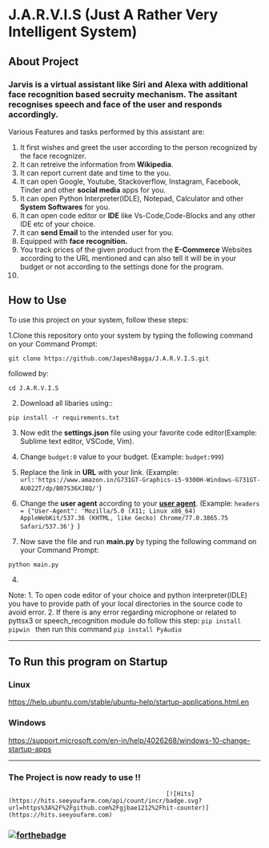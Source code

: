 # J.A.R.V.I.S (Just A Rather Very Intelligent System)

## About Project 

### Jarvis is a virtual assistant like Siri and Alexa with additional face recognition based secruity mechanism. The assitant recognises speech and face of the user and responds accordingly. 

Various Features and tasks performed by this assistant are:

1. It first wishes and greet the user according to the person recognized by the face recognizer.
2. It can retreive the information from **Wikipedia**.
3. It can report current date and time to the you.
4. It can open Google, Youtube, Stackoverflow, Instagram, Facebook, Tinder and other **social media** apps for you.
5. It can open Python Interpreter(IDLE), Notepad, Calculator and other **System Softwares** for you.
6. It can open code editor or **IDE** like Vs-Code,Code-Blocks and any other IDE etc of your choice.
7. It can **send Email** to the intended user for you.
8. Equipped with **face recognition.**
9. You track prices of the given product from the **E-Commerce** Websites according to the URL mentioned and can also tell it will be in your budget or not according to the settings done for the program.
10. 


## How to Use

To use this project on your system, follow these steps:

1.Clone this repository onto your system by typing the following command on your Command Prompt:
```
git clone https://github.com/JapeshBagga/J.A.R.V.I.S.git
```
followed by:

```
cd J.A.R.V.I.S
```

2. Download all libaries using::
```
pip install -r requirements.txt
```

3.  Now edit the **settings.json** file using your favorite code editor(Example: Sublime text editor, VSCode, Vim).

4. Change ```budget:0```  value to your budget. (Example: ```budget:999```)

5. Replace the link in **URL** with your link. (Example: ```url:'https://www.amazon.in/G731GT-Graphics-i5-9300H-Windows-G731GT-AU022T/dp/B07S36XJ8Q/'```)

6. Change the **user agent** according to your [**user agent**](https://www.google.com/search?q=my+user+agent&oq=my+user&aqs=chrome.1.69i57j0l5.2294j1j7&sourceid=chrome&ie=UTF-8). (Example: ```headers = {"User-Agent": 'Mozilla/5.0 (X11; Linux x86_64) AppleWebKit/537.36 (KHTML, like Gecko) Chrome/77.0.3865.75 Safari/537.36'} ```)

7. Now save the file and run **main.py** by typing the following command on your Command Prompt:

```
python main.py
```

4.

Note: 1. To open code editor of your choice and python interpreter(IDLE) you have to provide
path of your local directories in the source code to avoid error.
2. If there is any error regarding microphone or related to pyttsx3 or speech_recognition module do follow this step:
    ```pip install pipwin ```
   then run this command
    ```pip install PyAudio ```

---

## To Run this program on Startup
### Linux
https://help.ubuntu.com/stable/ubuntu-help/startup-applications.html.en

### Windows
https://support.microsoft.com/en-in/help/4026268/windows-10-change-startup-apps

---

### The Project is now ready to use !!
                                                [![Hits](https://hits.seeyoufarm.com/api/count/incr/badge.svg?url=https%3A%2F%2Fgithub.com%2Fgjbae1212%2Fhit-counter)](https://hits.seeyoufarm.com)                    
### [![forthebadge](https://forthebadge.com/images/badges/made-with-python.svg)](https://forthebadge.com)

